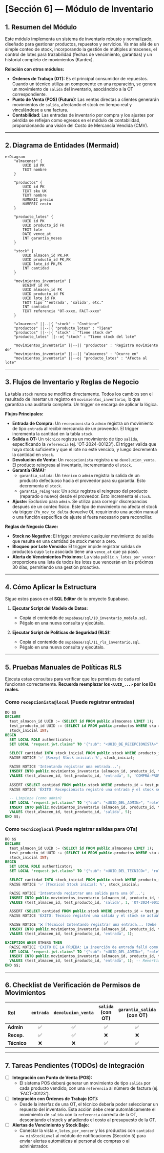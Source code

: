 # [Sección 6] — Módulo de Inventario

## 1. Resumen del Módulo

Este módulo implementa un sistema de inventario robusto y normalizado, diseñado para gestionar productos, repuestos y servicios. Va más allá de un simple conteo de stock, incorporando la gestión de múltiples almacenes, el control de lotes para trazabilidad (fechas de vencimiento, garantías) y un historial completo de movimientos (Kardex).

**Relación con otros módulos:**
-   **Órdenes de Trabajo (OT):** Es el principal consumidor de repuestos. Cuando un técnico utiliza un componente en una reparación, se genera un movimiento de `salida` del inventario, asociándolo a la OT correspondiente.
-   **Punto de Venta (POS) (Futuro):** Las ventas directas a clientes generarán movimientos de `salida`, afectando el stock en tiempo real y vinculándose a una factura.
-   **Contabilidad:** Las entradas de inventario por compra y los ajustes por pérdida se reflejan como egresos en el módulo de contabilidad, proporcionando una visión del Costo de Mercancía Vendida (CMV).

---

## 2. Diagrama de Entidades (Mermaid)

```mermaid
erDiagram
    "almacenes" {
        UUID id PK
        TEXT nombre
    }

    "productos" {
        UUID id PK
        TEXT sku UK
        TEXT nombre
        NUMERIC precio
        NUMERIC costo
    }

    "producto_lotes" {
        UUID id PK
        UUID producto_id FK
        TEXT lote
        DATE vence_at
        INT garantia_meses
    }

    "stock" {
        UUID almacen_id PK,FK
        UUID producto_id PK,FK
        UUID lote_id PK,FK
        INT cantidad
    }

    "movimientos_inventario" {
        BIGINT id PK
        UUID almacen_id FK
        UUID producto_id FK
        UUID lote_id FK
        TEXT tipo "'entrada', 'salida', etc."
        INT cantidad
        TEXT referencia "OT-xxxx, FACT-xxxx"
    }

    "almacenes" ||--|{ "stock" : "Contiene"
    "productos" ||--|{ "producto_lotes" : "Tiene"
    "productos" ||--|{ "stock" : "Tiene stock de"
    "producto_lotes" ||--o{ "stock" : "Tiene stock del lote"

    "movimientos_inventario" }|--|| "productos" : "Registra movimiento de"
    "movimientos_inventario" }|--|| "almacenes" : "Ocurre en"
    "movimientos_inventario" }|--o| "producto_lotes" : "Afecta al lote"
```

---

## 3. Flujos de Inventario y Reglas de Negocio

La tabla `stock` nunca se modifica directamente. Todos los cambios son el resultado de insertar un registro en `movimientos_inventario`, lo que garantiza una auditoría completa. Un trigger se encarga de aplicar la lógica.

**Flujos Principales:**
-   **Entrada de Compra:** Un `recepcionista` o `admin` registra un movimiento de tipo `entrada` al recibir mercancía de un proveedor. El trigger incrementa la cantidad en la tabla `stock`.
-   **Salida a OT:** Un `técnico` registra un movimiento de tipo `salida`, especificando la `referencia` (ej. 'OT-2024-00123'). El trigger valida que haya stock suficiente y que el lote no esté vencido, y luego decrementa la cantidad en `stock`.
-   **Devolución de Venta:** Un `recepcionista` registra una `devolucion_venta`. El producto reingresa al inventario, incrementando el `stock`.
-   **Garantía (RMA):**
    -   `garantia_salida`: Un `técnico` o `admin` registra la salida de un producto defectuoso hacia el proveedor para su garantía. Esto decrementa el `stock`.
    -   `garantia_reingreso`: Un `admin` registra el reingreso del producto (reparado o nuevo) desde el proveedor. Esto incrementa el `stock`.
-   **Ajuste:** Exclusivo para `admin`. Se utiliza para corregir discrepancias después de un conteo físico. Este tipo de movimiento no afecta el stock vía trigger (`fn_mov_to_delta` devuelve 0), requiriendo una acción manual o una función específica de ajuste si fuera necesario para reconciliar.

**Reglas de Negocio Clave:**
-   **Stock no Negativo:** El trigger previene cualquier movimiento de salida que resulte en una cantidad de stock menor a cero.
-   **Bloqueo por Lote Vencido:** El trigger impide registrar salidas de productos cuyo `lote` asociado tiene una `vence_at` que ya pasó.
-   **Alerta de Vencimientos Próximos:** La vista `public.v_lotes_por_vencer` proporciona una lista de todos los lotes que vencerán en los próximos 30 días, permitiendo una gestión proactiva.

---

## 4. Cómo Aplicar la Estructura

Sigue estos pasos en el **SQL Editor** de tu proyecto Supabase.

1.  **Ejecutar Script del Modelo de Datos:**
    -   Copia el contenido de `supabase/sql/10_inventario_modelo.sql`.
    -   Pégalo en una nueva consulta y ejecútalo.

2.  **Ejecutar Script de Políticas de Seguridad (RLS):**
    -   Copia el contenido de `supabase/sql/11_rls_inventario.sql`.
    -   Pégalo en una nueva consulta y ejecútalo.

---

## 5. Pruebas Manuales de Políticas RLS

Ejecuta estas consultas para verificar que los permisos de cada rol funcionan correctamente. **Recuerda reemplazar los `<UUID_...>` por los IDs reales.**

### Como `recepcionista@local` (Puede registrar entradas)
```sql
DO $$
DECLARE
  test_almacen_id UUID := (SELECT id FROM public.almacenes LIMIT 1);
  test_producto_id UUID := (SELECT id FROM public.productos WHERE sku = 'SSD-KNG-240');
  stock_inicial INT;
BEGIN
  SET LOCAL ROLE authenticator;
  SET LOCAL "request.jwt.claims" TO '{"sub": "<UUID_DE_RECEPCIONISTA>", "role": "authenticated"}';
  
  SELECT cantidad INTO stock_inicial FROM public.stock WHERE producto_id = test_producto_id AND almacen_id = test_almacen_id;
  RAISE NOTICE '✅ [Recep] Stock inicial: %', stock_inicial;

  RAISE NOTICE 'Intentando registrar una entrada...';
  INSERT INTO public.movimientos_inventario (almacen_id, producto_id, tipo, cantidad, referencia)
  VALUES (test_almacen_id, test_producto_id, 'entrada', 5, 'COMPRA-PROV-XYZ');
  
  ASSERT (SELECT cantidad FROM public.stock WHERE producto_id = test_producto_id) = stock_inicial + 5, 'Fallo: El stock no se incrementó.';
  RAISE NOTICE 'ÉXITO: Recepcionista registró una entrada y el stock se actualizó a %.', stock_inicial + 5;

  -- Limpieza (como admin)
  SET LOCAL "request.jwt.claims" TO '{"sub": "<UUID_DEL_ADMIN>", "role": "authenticated"}';
  INSERT INTO public.movimientos_inventario (almacen_id, producto_id, tipo, cantidad)
  VALUES (test_almacen_id, test_producto_id, 'salida', 5);
END $$;
```

### Como `tecnico@local` (Puede registrar salidas para OTs)
```sql
DO $$
DECLARE
  test_almacen_id UUID := (SELECT id FROM public.almacenes LIMIT 1);
  test_producto_id UUID := (SELECT id FROM public.productos WHERE sku = 'SSD-KNG-240');
  stock_inicial INT;
BEGIN
  SET LOCAL ROLE authenticator;
  SET LOCAL "request.jwt.claims" TO '{"sub": "<UUID_DEL_TECNICO>", "role": "authenticated"}';

  SELECT cantidad INTO stock_inicial FROM public.stock WHERE producto_id = test_producto_id;
  RAISE NOTICE '✅ [Técnico] Stock inicial: %', stock_inicial;

  RAISE NOTICE 'Intentando registrar una salida para una OT...';
  INSERT INTO public.movimientos_inventario (almacen_id, producto_id, tipo, cantidad, referencia)
  VALUES (test_almacen_id, test_producto_id, 'salida', 1, 'OT-2024-00123');

  ASSERT (SELECT cantidad FROM public.stock WHERE producto_id = test_producto_id) = stock_inicial - 1, 'Fallo: El stock no disminuyó.';
  RAISE NOTICE 'ÉXITO: Técnico registró una salida y el stock se actualizó a %.', stock_inicial - 1;

  RAISE NOTICE '❌ [Técnico] Intentando registrar una entrada... (Debe fallar)';
  INSERT INTO public.movimientos_inventario (almacen_id, producto_id, tipo, cantidad)
  VALUES (test_almacen_id, test_producto_id, 'entrada', 1);

EXCEPTION WHEN OTHERS THEN
  RAISE NOTICE 'ÉXITO DE LA PRUEBA: La inserción de entrada falló como se esperaba. %', SQLERRM;
  SET LOCAL "request.jwt.claims" TO '{"sub": "<UUID_DEL_ADMIN>", "role": "authenticated"}';
  INSERT INTO public.movimientos_inventario (almacen_id, producto_id, tipo, cantidad)
  VALUES (test_almacen_id, test_producto_id, 'entrada', 1); -- Revertir
END $$;
```

---

## 6. Checklist de Verificación de Permisos de Movimientos

| Rol           | `entrada` | `devolucion_venta` | `salida` (con OT) | `garantia_salida` (con OT) | `ajuste` | Otros (`devolucion_compra`, etc.) |
| :------------ | :-------: | :----------------: | :---------------: | :------------------------: | :------: | :-------------------------------: |
| **Admin**     |     ✅    |         ✅         |         ✅        |             ✅             |    ✅    |                 ✅                |
| **Recep.**    |     ✅    |         ✅         |         ❌        |             ❌             |    ❌    |                 ❌                |
| **Técnico**   |     ❌    |         ❌         |         ✅        |             ✅             |    ❌    |                 ❌                |

---

## 7. Tareas Pendientes (TODOs) de Integración

-   [ ] **Integración con Punto de Venta (POS):**
    -   El sistema POS deberá generar un movimiento de tipo `salida` por cada producto vendido, con una `referencia` al número de factura (ej. 'FACT-00123').
-   [ ] **Integración con Órdenes de Trabajo (OT):**
    -   Desde la interfaz de una OT, el técnico debería poder seleccionar un repuesto del inventario. Esta acción debe crear automáticamente el movimiento de `salida` con la `referencia` correcta de la OT, descontando el stock y añadiendo el costo al presupuesto de la OT.
-   [ ] **Alertas de Vencimiento y Stock Bajo:**
    -   Conectar la vista `v_lotes_por_vencer` y los productos con `cantidad <= minStockLevel` al módulo de notificaciones (Sección 5) para enviar alertas automáticas al personal de compras o al administrador.
